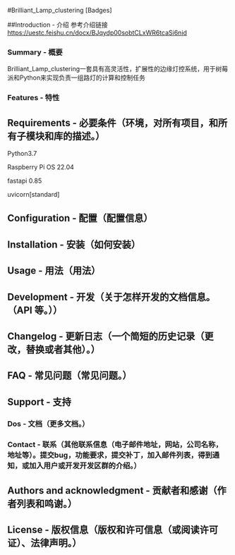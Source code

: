 #Brilliant_Lamp_clustering
[Badges]

##Introduction - 介绍
参考介绍链接
https://uestc.feishu.cn/docx/BJqydp00sobtCLxWR6tcaSi6nid
### Summary - 概要

Brilliant_Lamp_clustering一套具有高灵活性，扩展性的边缘灯控系统，用于树莓派和Python来实现负责一组路灯的计算和控制任务

### Features - 特性

## Requirements - 必要条件（环境，对所有项目，和所有子模块和库的描述。）

Python3.7

Raspberry Pi OS 22.04

fastapi 0.85

uvicorn[standard]

## Configuration - 配置（配置信息）

## Installation - 安装（如何安装）

## Usage - 用法（用法）

## Development - 开发（关于怎样开发的文档信息。（API 等。））

## Changelog - 更新日志（一个简短的历史记录（更改，替换或者其他）。）

## FAQ - 常见问题（常见问题。）

## Support - 支持

### Dos - 文档（更多文档。）

### Contact - 联系（其他联系信息（电子邮件地址，网站，公司名称，地址等）。提交bug，功能要求，提交补丁，加入邮件列表，得到通知，或加入用户或开发开发区群的介绍。）

## Authors and acknowledgment - 贡献者和感谢（作者列表和鸣谢。）

## License - 版权信息（版权和许可信息（或阅读许可证）、法律声明。）
